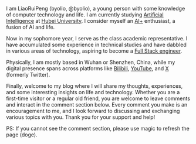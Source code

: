 I am LiaoRuiPeng (byolio, @byolio), a young person with some knowledge of computer technology and life. I am currently studying [Artificial Intelligence](https://zh.wikipedia.org/wiki/%E4%BA%BA%E5%B7%A5%E6%99%BA%E8%83%BD) at [Hubei University](https://www.hubu.edu.cn/). I consider myself an [AI+](https://baike.baidu.com/item/AI%2B/19622390) enthusiast, a fusion of AI and life.

Now in my sophomore year, I serve as the class academic representative. I have accumulated some experience in technical studies and have dabbled in various areas of technology, aspiring to become a [Full Stack engineer](https://baike.baidu.com/link?url=3gCZSXxlXsoLG2GrDuE_suthm8bBEdAoF37GFMBiBCJOwA0UInbPIqVHcRMVWsWAfVAC13PjwjmJ0BG7nQP2tz88Lv2ouEkxRtqDM8Q-C9iDWQaWJxYq-Ds5Y4UmzVQv).

Physically, I am mostly based in Wuhan or Shenzhen, China, while my digital presence spans across platforms like [Bilibili](https://www.bilibili.com/), [YouTube](https://www.youtube.com/), and [X](https://www.x.com) (formerly Twitter).

Finally, welcome to my blog where I will share my thoughts, experiences, and some interesting insights on life and technology. Whether you are a first-time visitor or a regular old friend, you are welcome to leave comments and interact in the comment section below. Every comment you make is an encouragement to me, and I look forward to discussing and exchanging various topics with you. Thank you for your support and help!

PS: If you cannot see the comment section, please use magic to refresh the page (doge).

